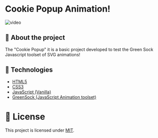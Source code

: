 # Cookie Popup Animation!

![video](https://user-images.githubusercontent.com/63374582/161397960-0e9c0259-63f9-471d-9614-ee52d130130a.gif)


## 🚀 About the project
The "Cookie Popup" it is a basic project developed to test the Green Sock Javascript toolset of SVG animations!

## 🧪 Technologies

- [HTML5](https://developer.mozilla.org/en-US/docs/Web/HTML)
- [CSS3](https://developer.mozilla.org/en-US/docs/Web/CSS)
- [JavaScript (Vanilla)](https://developer.mozilla.org/en-US/docs/Web/JavaScript)
- [GreenSock (JavaScript Animation toolset)](https://greensock.com/)

# 📝 License

This project is licensed under [MIT](/LICENSE).